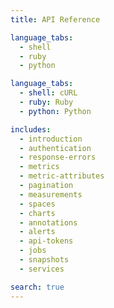 ```yaml
---
title: API Reference

language_tabs:
  - shell
  - ruby
  - python

language_tabs:
  - shell: cURL
  - ruby: Ruby
  - python: Python

includes:
  - introduction
  - authentication
  - response-errors
  - metrics
  - metric-attributes
  - pagination
  - measurements
  - spaces
  - charts
  - annotations
  - alerts
  - api-tokens
  - jobs
  - snapshots
  - services

search: true
---
```


